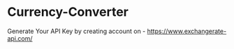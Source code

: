 # Currency-Converter
Generate Your API Key by creating account on - https://www.exchangerate-api.com/
